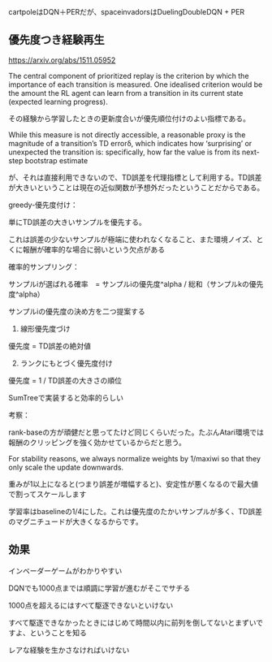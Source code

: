 cartpoleはDQN＋PERだが、spaceinvadorsはDuelingDoubleDQN + PER


## 優先度つき経験再生

https://arxiv.org/abs/1511.05952


The central component of prioritized replay is the criterion by which the importance of each transition is measured. One idealised criterion would be the amount the RL agent can learn from a transition in its current state (expected learning progress).

その経験から学習したときの更新度合いが優先順位付けのよい指標である。

While this measure is not directly accessible, a reasonable proxy is the magnitude of a transition’s TD errorδ, which indicates how ‘surprising’ or unexpected the transition is: specifically, how far the value is from its next-step bootstrap estimate

が、それは直接利用できないので、TD誤差を代理指標として利用する。TD誤差が大きいということは現在の近似関数が予想外だったということだからである。


greedy-優先度付け：

単にTD誤差の大きいサンプルを優先する。

これは誤差の少ないサンプルが極端に使われなくなること、また環境ノイズ、とくに報酬が確率的な場合に弱いという欠点がある


確率的サンプリング：

サンプルiが選ばれる確率　= サンプルiの優先度^alpha / 総和（サンプルkの優先度^alpha）

サンプルiの優先度の決め方を二つ提案する

1. 線形優先度づけ

優先度 = TD誤差の絶対値

2. ランクにもとづく優先度付け

優先度 = 1 / TD誤差の大きさの順位


SumTreeで実装すると効率的らしい


考察：

rank-baseの方が頑健だと思ってたけど同じくらいだった。たぶんAtari環境では報酬のクリッピングを強く効かせているからだと思う。




For stability reasons, we always normalize weights by 1/maxiwi
so that they only scale the update downwards.

重みが1以上になると(つまり誤差が増幅すると)、安定性が悪くなるので最大値で割ってスケールします


学習率はbaselineの1/4にした。これは優先度のたかいサンプルが多く、TD誤差のマグニチュードが大きくなるからです。


## 効果

インベーダーゲームがわかりやすい

DQNでも1000点までは順調に学習が進むがそこでサチる

1000点を超えるにはすべて駆逐できないといけない

すべて駆逐できなかったときにはじめて時間以内に前列を倒してないとまずいですよ、ということを知る

レアな経験を生かさなければいけない
